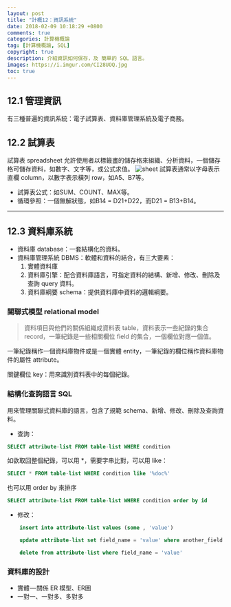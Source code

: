```yaml
---
layout: post
title: "計概12：資訊系統"
date: 2018-02-09 10:18:29 +0800
comments: true
categories: 計算機概論
tag: [計算機概論, SQL]
copyright: true
description: 介紹資訊如何保存，及 簡單的 SQL 語言。
images: https://i.imgur.com/CI28UOQ.jpg
toc: true
---
```

## 12.1 管理資訊
有三種普遍的資訊系統：電子試算表、資料庫管理系統及電子商務。

## 12.2 試算表
試算表 spreadsheet 允許使用者以標籤畫的儲存格來組織、分析資料，一個儲存格可儲存資料，如數字、文字等，或公式求值。
![sheet](https://i.imgur.com/CI28UOQ.jpg "試算表範例")
試算表通常以字母表示直欄 column，以數字表示橫列 row，如A5、B7等。

- 試算表公式：如SUM、COUNT、MAX等。
- 循環參照：一個無解狀態，如B14 = D21+D22，而D21 = B13+B14。

<!-- more -->

---
## 12.3 資料庫系統
- 資料庫 database：一套結構化的資料。
- 資料庫管理系統 DBMS：軟體和資料的結合，有三大要素：
	1. 實體資料庫
	2. 資料庫引擎：配合資料庫語言，可指定資料的結構、新增、修改、刪除及查詢 query 資料。
	3. 資料庫綱要 schema：提供資料庫中資料的邏輯綱要。

### 關聯式模型 relational model
>資料項目與他們的關係組織成資料表 table，資料表示一些紀錄的集合 record，一筆紀錄是一些相關欄位 field 的集合，一個欄位對應一個值。

一筆紀錄稱作一個資料庫物件或是一個實體 entity，一筆紀錄的欄位稱作資料庫物件的屬性 attribute。

關鍵欄位 key：用來識別資料表中的每個紀錄。

### 結構化查詢語言 SQL
用來管理關聯式資料庫的語言，包含了規範 schema、新增、修改、刪除及查詢資料。

- 查詢：

```sql
SELECT attribute-list FROM table-list WHERE condition
```
如欲取回整個紀錄，可以用 *，需要字串比對，可以用 like：

```sql
SELECT * FROM table-list WHERE condition like '%doc%'
```
也可以用 order by 來排序

```sql
SELECT attribute-list FROM table-list WHERE condition order by id
```

- 修改：

```sql insert 插入
	insert into attribute-list values (some , 'value')
```

```sql update 更新
	update attribute-list set field_name = 'value' where another_field = 'value2'
```

```sql delete 刪除
	delete from attribute-list where field_name = 'value'
```
### 資料庫的設計
- 實體 — 關係 ER 模型、ER圖
- 一對一、一對多、多對多